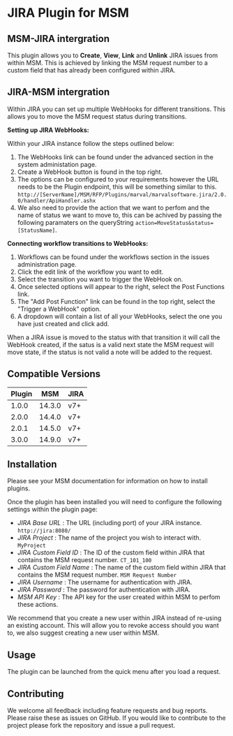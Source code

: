 
# JIRA Plugin for MSM

## MSM-JIRA intergration

This plugin allows you to **Create**, **View**, **Link** and **Unlink** JIRA issues from within MSM. This is achieved by linking the MSM request number to a custom field that has already been configured within JIRA.

## JIRA-MSM intergration 

Within JIRA you can set up multiple WebHooks for different transitions. This allows you to move the MSM request status
during transitions. 

**Setting up JIRA WebHooks:**

Within your JIRA instance follow the steps outlined below:

1. The WebHooks link can be found under the advanced section in the system administation page.
2. Create a WebHook button is found in the top right.
3. The options can be configured to your requirements however the URL needs to be the Plugin endpoint,
this will be something similar to this. `http://[ServerName]/MSM/RFP/Plugins/marval/marvalsoftware.jira/2.0.0/handler/ApiHandler.ashx`
4. We also need to provide the action that we want to perfom and the name of status we want to move to, this can be achived by passing the following paramaters on the queryString
`action=MoveStatus&status=[StatusName]`.

**Connecting workflow transitions to WebHooks:**

1. Workflows can be found under the workflows section in the issues administration page.
2. Click the edit link of the workflow you want to edit.
3. Select the transition you want to trigger the WebHook on. 
4. Once selected options will appear to the right, select the Post Functions link.
5. The "Add Post Function" link can be found in the top right, select the "Trigger a WebHook" option.
6. A dropdown will contain a list of all your WebHooks, select the one you have just created and click add.

When a JIRA issue is moved to the status with that transition it will call the WebHook created, if the satus is a valid next state the MSM request will move state, 
if the status is not valid a note will be added to the request.

## Compatible Versions

| Plugin  | MSM         | JIRA     |
|---------|-------------|----------|
| 1.0.0   | 14.3.0      | v7+      |
| 2.0.0   | 14.4.0      | v7+      |
| 2.0.1   | 14.5.0      | v7+      |
| 3.0.0   | 14.9.0      | v7+      |

## Installation

Please see your MSM documentation for information on how to install plugins.

Once the plugin has been installed you will need to configure the following settings within the plugin page:

+ *JIRA Base URL* : The URL (including port) of your JIRA instance. `http://jira:8080/`
+ *JIRA Project* : The name of the project you wish to interact with. `MyProject`
+ *JIRA Custom Field ID* : The ID of the custom field within JIRA that contains the MSM request number. `CT_101_100`
+ *JIRA Custom Field Name* : The name of the custom field within JIRA that contains the MSM request number. `MSM Request Number`
+ *JIRA Username* : The username for authentication with JIRA.
+ *JIRA Password* : The password for authentication with JIRA.
+ *MSM API Key* : The API key for the user created within MSM to perfom these actions.

We recommend that you create a new user within JIRA instead of re-using an existing account. This will allow you to revoke access should you want to, we also suggest creating a new user within MSM. 

## Usage

The plugin can be launched from the quick menu after you load a request.

## Contributing

We welcome all feedback including feature requests and bug reports. Please raise these as issues on GitHub. If you would like to contribute to the project please fork the repository and issue a pull request.
